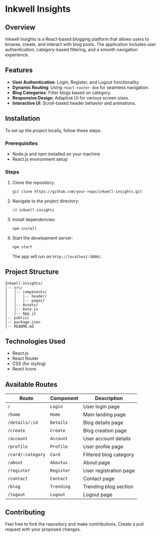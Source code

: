 # Inkwell Insights

## Overview
Inkwell Insights is a React-based blogging platform that allows users to browse, create, and interact with blog posts. The application includes user authentication, category-based filtering, and a smooth navigation experience.

## Features
- **User Authentication**: Login, Register, and Logout functionality.
- **Dynamic Routing**: Using `react-router-dom` for seamless navigation.
- **Blog Categories**: Filter blogs based on category.
- **Responsive Design**: Adaptive UI for various screen sizes.
- **Interactive UI**: Scroll-based header behavior and animations.

## Installation
To set up the project locally, follow these steps:

### Prerequisites
- Node.js and npm installed on your machine
- React.js environment setup

### Steps
1. Clone the repository:
   ```sh
   git clone https://github.com/your-repo/inkwell-insights.git
   ```
2. Navigate to the project directory:
   ```sh
   cd inkwell-insights
   ```
3. Install dependencies:
   ```sh
   npm install
   ```
4. Start the development server:
   ```sh
   npm start
   ```
   The app will run on `http://localhost:3000/`.

## Project Structure
```
Inkwell-Insights/
│-- src/
│   │-- components/
│   │   │-- header/
│   │   │-- pages/
│   │-- Assets/
│   │-- Data.js
│   │-- App.js
│-- public/
│-- package.json
│-- README.md
```

## Technologies Used
- React.js
- React Router
- CSS (for styling)
- React Icons

## Available Routes
| Route        | Component      | Description |
|-------------|--------------|-------------|
| `/`         | `Login`       | User login page |
| `/home`     | `Home`        | Main landing page |
| `/details/:id` | `Details` | Blog details page |
| `/create`   | `Create`      | Blog creation page |
| `/account`  | `Account`     | User account details |
| `/profile`  | `Profile`     | User profile page |
| `/card/:category` | `Card` | Filtered blog category |
| `/about`    | `Aboutus`     | About page |
| `/register` | `Register`    | User registration page |
| `/contact`  | `Contact`     | Contact page |
| `/blog`     | `Trending`    | Trending blog section |
| `/logout`   | `Logout`      | Logout page |

## Contributing
Feel free to fork the repository and make contributions. Create a pull request with your proposed changes.




